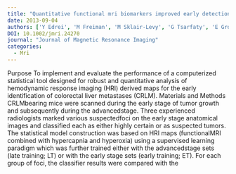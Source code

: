 ```yaml
---
title: "Quantitative functional mri biomarkers improved early detection of colorectal liver metastases"
date: 2013-09-04
authors: ['Y Edrei', 'M Freiman', 'M Sklair-Levy', 'G Tsarfaty', 'E Gross', 'L Joskowicz', 'R Abramovitch']
DOI: 10.1002/jmri.24270
journal: "Journal of Magnetic Resonance Imaging"
categories: 
  - Mri
---
```

 Purpose To implement and evaluate the performance of a computerized statistical tool designed for robust and quantitative analysis of hemodynamic response imaging (HRI) derived maps for the early identification of colorectal liver metastases (CRLM). Materials and Methods CRLMbearing mice were scanned during the early stage of tumor growth and subsequently during the advancedstage. Three experienced radiologists marked various suspectedfoci on the early stage anatomical images and classified each as either highly certain or as suspected tumors. The statistical model construction was based on HRI maps (functionalMRI combined with hypercapnia and hyperoxia) using a supervised learning paradigm which was further trained either with the advancedstage sets (late training; LT) or with the early stage sets (early training; ET). For each group of foci, the classifier results were compared with the
            